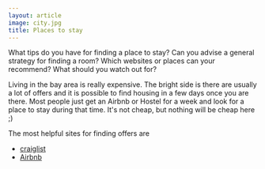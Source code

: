 ```yaml
---
layout: article
image: city.jpg
title: Places to stay
---
```


What tips do you have for finding a place to stay?
Can you advise a general strategy for finding a room?
Which websites or places can your recommend?
What should you watch out for?

Living in the bay area is really expensive. The bright side is there are usually a lot of offers and it is possible to find housing in a few days once you are there. Most people just get an Airbnb or Hostel for a week and look for a place to stay during that time. It's not cheap, but nothing will be cheap here ;)

The most helpful sites for finding offers are 
 - [craiglist](http://sfbay.craigslist.org/search/hhh?)
 - [Airbnb](https://www.airbnb.com/)